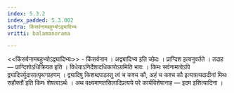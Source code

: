 ```yaml
---
index: 5.3.2
index_padded: 5.3.002
sutra: किंसर्वनामबहुभ्योऽद्व्यादिभ्यः
vritti: balamanorama

---
```

<<किंसर्वनामबहुभ्योऽद्व्यादिभ्यः>> - किंसर्वनाम । अद्व्यादिभ्य इति च्छेदः । प्राग्दिश इत्यनुवर्तते । तदाह — प्राग्दिशोऽधिक्रियत इति । विधेयाऽनिर्देशादधिकारोऽयमिति भावः । किमः सर्वनामत्वेऽपि द्व्यादिपर्युदासात्पृथग्ग्रहणम् । द्व्यादिषु किशब्दपाठस्तु त्वं च कश्च कौ, अहं च कश्च कौ इत्यत्रत्यदादीनां मिथः सहौक्तौ॑ इति किमः शेषत्वाऽर्थः । अथ वक्ष्यमाणतसिलादिप्रत्यये परे कार्यविशेषानाह — इदम इशित्यादिना । 